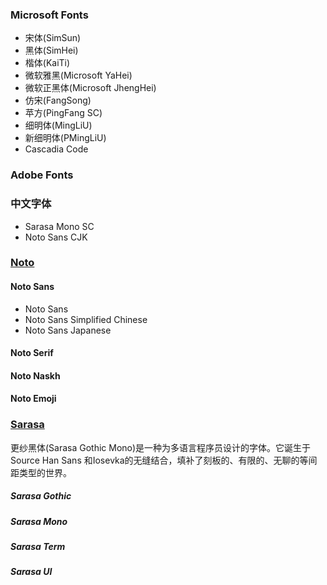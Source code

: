 
### Microsoft Fonts

* 宋体(SimSun)
* 黑体(SimHei)
* 楷体(KaiTi)
* 微软雅黑(Microsoft YaHei)
* 微软正黑体(Microsoft JhengHei)
* 仿宋(FangSong)
* 苹方(PingFang SC)
* 细明体(MingLiU)
* 新细明体(PMingLiU)
* Cascadia Code

### Adobe Fonts



### 中文字体

* Sarasa Mono SC
* Noto Sans CJK




<!-- Noto -->

### [Noto](https://fonts.google.com/noto)

#### Noto Sans

* Noto Sans
* Noto Sans Simplified Chinese
* Noto Sans Japanese

#### Noto Serif

#### Noto Naskh

#### Noto Emoji

<!-- Sarasa -->

### [Sarasa](https://picaq.github.io/sarasa/)

更纱黑体(Sarasa Gothic Mono)是一种为多语言程序员设计的字体。它诞生于Source Han Sans
和Iosevka的无缝结合，填补了刻板的、有限的、无聊的等间距类型的世界。

##### Sarasa Gothic

##### Sarasa Mono

##### Sarasa Term

##### Sarasa UI